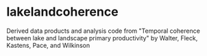 # lakelandcoherence
Derived data products and analysis code from "Temporal coherence between lake and landscape primary productivity" by Walter, Fleck, Kastens, Pace, and Wilkinson
